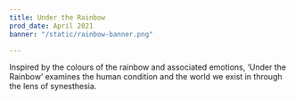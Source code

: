```yaml
---
title: Under the Rainbow
prod_date: April 2021
banner: "/static/rainbow-banner.png"

---
```

Inspired by the colours of the rainbow and associated emotions, ‘Under the Rainbow’ examines the human condition and the world we exist in through the lens of synesthesia.